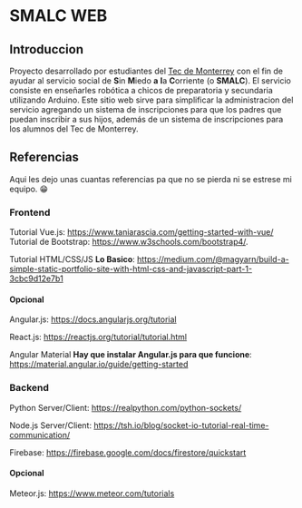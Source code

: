 # SMALC WEB #


## Introduccion ##


Proyecto desarrollado por estudiantes del [Tec de Monterrey][tec] con el fin de ayudar al servicio social de **S**in **M**iedo **a** **l**a **C**orriente (o **SMALC**). El servicio consiste en enseñarles robótica a chicos de preparatoria y secundaria utilizando Arduino. Este sitio web sirve para simplificar la administracion del servicio agregando un sistema de inscripciones para que los padres que puedan inscribir a sus hijos, además de un sistema de inscripciones para los alumnos del Tec de Monterrey.


## Referencias ##


Aqui les dejo unas cuantas referencias pa que no se pierda ni se estrese mi equipo. :grin:


### Frontend ###

Tutorial Vue.js: https://www.taniarascia.com/getting-started-with-vue/
Tutorial de Bootstrap: https://www.w3schools.com/bootstrap4/.

Tutorial HTML/CSS/JS **Lo Basico**: https://medium.com/@magyarn/build-a-simple-static-portfolio-site-with-html-css-and-javascript-part-1-3cbc9d12e7b1


#### Opcional ####

Angular.js: https://docs.angularjs.org/tutorial

React.js: https://reactjs.org/tutorial/tutorial.html

Angular Material **Hay que instalar Angular.js para que funcione**: https://material.angular.io/guide/getting-started


### Backend ###


Python Server/Client: https://realpython.com/python-sockets/

Node.js Server/Client: https://tsh.io/blog/socket-io-tutorial-real-time-communication/

Firebase: https://firebase.google.com/docs/firestore/quickstart


#### Opcional ####


Meteor.js: https://www.meteor.com/tutorials



[tec]: https://tec.mx/es "Liga para la pagina Oficial del Tec de Monterrey"
